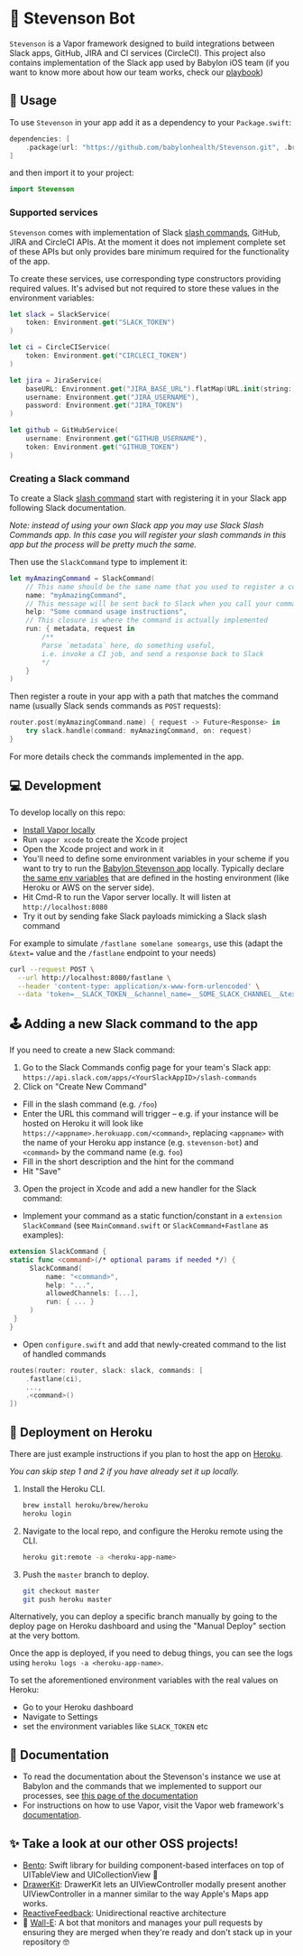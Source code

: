 # 🤖 Stevenson Bot

`Stevenson` is a Vapor framework designed to build integrations between Slack apps, GitHub, JIRA and CI services (CircleCI).
This project also contains implementation of the Slack app used by Babylon iOS team (if you want to know more about how our team works, check our [playbook](https://github.com/babylonhealth/ios-playbook))

## 🚀 Usage

To use `Stevenson` in your app add it as a dependency to your `Package.swift`:

```swift
dependencies: [
    .package(url: "https://github.com/babylonhealth/Stevenson.git", .branch("master")),
]
```

and then import it to your project:

```swift
import Stevenson
```

### Supported services

`Stevenson` comes with implementation of Slack [slash commands](https://api.slack.com/slash-commands), GitHub, JIRA and CircleCI APIs. At the moment it does not implement complete set of these APIs but only provides bare minimum required for the functionality of the app.

To create these services, use corresponding type constructors providing required values. It's advised but not required to store these values in the environment variables:

```swift
let slack = SlackService(
    token: Environment.get("SLACK_TOKEN")
)

let ci = CircleCIService(
    token: Environment.get("CIRCLECI_TOKEN")
)

let jira = JiraService(
    baseURL: Environment.get("JIRA_BASE_URL").flatMap(URL.init(string:)),
    username: Environment.get("JIRA_USERNAME"),
    password: Environment.get("JIRA_TOKEN")
)

let github = GitHubService(
    username: Environment.get("GITHUB_USERNAME"),
    token: Environment.get("GITHUB_TOKEN")
)
```

### Creating a Slack command

To create a Slack [slash command](https://api.slack.com/slash-commands) start with registering it in your Slack app following Slack documentation. 

_Note: instead of using your own Slack app you may use Slack Slash Commands app. In this case you will register your slash commands in this app but the process will be pretty much the same._

Then use the `SlackCommand` type to implement it:

```swift
let myAmazingCommand = SlackCommand(
    // This name should be the same name that you used to register a command in your Slack app
    name: "myAmazingCommand",
    // This message will be sent back to Slack when you call your command with `/myAmazingCommand help`
    help: "Some command usage instructions", 
    // This closure is where the command is actually implemented
    run: { metadata, request in
        /**
        Parse `metadata` here, do something useful, 
        i.e. invoke a CI job, and send a response back to Slack
        */
    }
)
```
 
 Then register a route in your app with a path that matches the command name (usually Slack sends commands as `POST` requests):
 
```swift
router.post(myAmazingCommand.name) { request -> Future<Response> in
    try slack.handle(command: myAmazingCommand, on: request)
}
```

For more details check the commands implemented in the app.

## 💻 Development

To develop locally on this repo:

* [Install Vapor locally](http://docs.vapor.codes/3.0/install/macos/)
* Run `vapor xcode` to create the Xcode project
* Open the Xcode project and work in it
* You'll need to define some environment variables in your scheme if you want to try to run the [Babylon Stevenson app](Documentation/BabylonCommands.md) locally. Typically declare [the same env variables](Documentation/BabylonCommands.md#environment-variables) that are defined in the hosting environment (like Heroku or AWS on the server side). 
* Hit Cmd-R to run the Vapor server locally. It will listen at `http://localhost:8080`
* Try it out by sending fake Slack payloads mimicking a Slack slash command

For example to simulate `/fastlane somelane someargs`, use this (adapt the `&text=` value and the `/fastlane` endpoint to your needs)

```bash
curl --request POST \
  --url http://localhost:8080/fastlane \
  --header 'content-type: application/x-www-form-urlencoded' \
  --data 'token=__SLACK_TOKEN__&channel_name=__SOME_SLACK_CHANNEL__&text=somelane%20someargs'
```

## 🕹 Adding a new Slack command to the app

If you need to create a new Slack command:

 1. Go to the Slack Commands config page for your team's Slack app: `https://api.slack.com/apps/<YourSlackAppID>/slash-commands`
 2. Click on "Create New Command"
   * Fill in the slash command (e.g. `/foo`)
   * Enter the URL this command will trigger – e.g. if your instance will be hosted on Heroku it will look like `https://<appname>.herokuapp.com/<command>`, replacing `<appname>` with the name of your Heroku app instance (e.g. `stevenson-bot`) and `<command>` by the command name (e.g. `foo`)
   * Fill in the short description and the hint for the command
   * Hit "Save"
 3. Open the project in Xcode and add a new handler for the Slack command:
   * Implement your command as a static function/constant in a `extension SlackCommand` (see `MainCommand.swift` or `SlackCommand+Fastlane` as examples):
   
   ```swift
extension SlackCommand {
   static func <command>(/* optional params if needed */) { 
        SlackCommand(
            name: "<command>", 
            help: "...",
            allowedChannels: [...],
            run: { ... }
        ) 
    }
}
   ```
   
   * Open `configure.swift` and add that newly-created command to the list of handled commands

   ```swift
   routes(router: router, slack: slack, commands: [
       .fastlane(ci), 
       ..., 
       .<command>()
   ])
```

## 🚢 Deployment on Heroku

There are just example instructions if you plan to host the app on [Heroku](https://dashboard.heroku.com/apps).

_You can skip step 1 and 2 if you have already set it up locally._

1. Install the Heroku CLI.
   ```bash
   brew install heroku/brew/heroku
   heroku login
   ```
   
2. Navigate to the local repo, and configure the Heroku remote using the CLI.
   ```bash
   heroku git:remote -a <heroku-app-name>
   ```
   
3. Push the `master` branch to deploy.
   ```bash
   git checkout master
   git push heroku master
   ```

Alternatively, you can deploy a specific branch manually by going to the deploy page on Heroku dashboard and using the "Manual Deploy" section at the very bottom.

Once the app is deployed, if you need to debug things, you can see the logs using `heroku logs -a <heroku-app-name>`.

To set the aforementioned environment variables with the real values on Heroku:

* Go to your Heroku dashboard
* Navigate to Settings
* set the environment variables like `SLACK_TOKEN` etc

## 📖 Documentation

* To read the documentation about the Stevenson's instance we use at Babylon and the commands that we implemented to support our processes, see [this page of the documentation](Documentation/BabylonCommands.md)
* For instructions on how to use Vapor, visit the Vapor web framework's [documentation](http://docs.vapor.codes).

## ✨ Take a look at our other OSS projects!

* [Bento](https://github.com/babylonhealth/Bento): Swift library for building component-based interfaces on top of UITableView and UICollectionView 🍱
* [DrawerKit](https://github.com/babylonhealth/DrawerKit): DrawerKit lets an UIViewController modally present another UIViewController in a manner similar to the way Apple's Maps app works.
* [ReactiveFeedback](https://github.com/babylonhealth/ReactiveFeedback): Unidirectional reactive architecture
* 🚧 [Wall-E](https://github.com/babylonhealth/Wall-E): A bot that monitors and manages your pull requests by ensuring they are merged when they're ready and don't stack up in your repository 🤓

